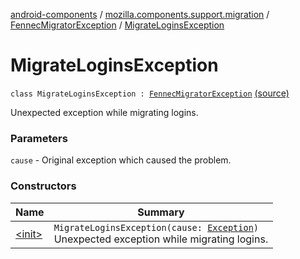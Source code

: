 [android-components](../../../index.md) / [mozilla.components.support.migration](../../index.md) / [FennecMigratorException](../index.md) / [MigrateLoginsException](./index.md)

# MigrateLoginsException

`class MigrateLoginsException : `[`FennecMigratorException`](../index.md) [(source)](https://github.com/mozilla-mobile/android-components/blob/master/components/support/migration/src/main/java/mozilla/components/support/migration/FennecMigrator.kt#L118)

Unexpected exception while migrating logins.

### Parameters

`cause` - Original exception which caused the problem.

### Constructors

| Name | Summary |
|---|---|
| [&lt;init&gt;](-init-.md) | `MigrateLoginsException(cause: `[`Exception`](https://developer.android.com/reference/java/lang/Exception.html)`)`<br>Unexpected exception while migrating logins. |
